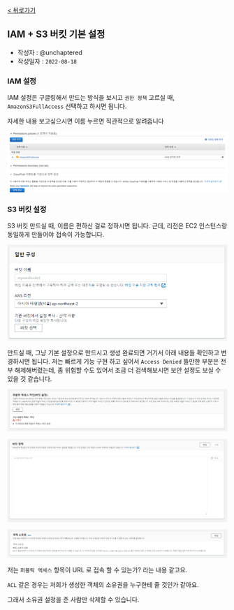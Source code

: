 [< 뒤로가기](../README.md)

## IAM + S3 버킷 기본 설정

-   작성자 : @unchaptered
-   작성일자 : `2022-08-18`

### IAM 설정

IAM 설정은 구글링해서 만드는 방식을 보시고 `권한 정책` 고르실 때, `AmazonS3FullAccess` 선택하고 하시면 됩니다.

자세한 내용 보고싶으시면 이름 누르면 직관적으로 알려줍니다

<p align="center"> <img src="./img/IAM-setting.png" ></p>

### S3 버킷 설정

S3 버킷 만드실 때, 이름은 편하신 걸로 정하시면 됩니다. 근데, 리전은 EC2 인스턴스랑 동일하게 만들어야 접속이 가능합니다.

<p align="center"> <img src="./img/S3.setting.0.png" ></p>

만드실 때, 그냥 기본 설정으로 만드시고 생성 완료되면 거기서 아래 내용들 확인하고 변경하시면 됩니다. 저는 빠르게 기능 구현 하고 싶어서 `Access Denied` 뜰만한 부분은 전부 해제해버렸는데, 좀 위험할 수도 있어서 조금 더 검색해보시면 보안 설정도 보실 수 있을 것 같습니다.

<p align="center"> <img src="./img/S3.setting.1.png" ></p>

<p align="center"> <img src="./img/S3.setting.2.png" ></p>

<p align="center"> <img src="./img/S3.setting.3.png" ></p>

저는 `퍼블릭 엑세스` 항목이 URL 로 접속 할 수 있는가? 라는 내용 같고요.

`ACL` 같은 경우는 저희가 생성한 객체의 소유권을 누구한테 줄 것인가 같아요.

그래서 소유권 설정을 준 사람만 삭제할 수 있습니다.
